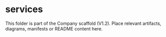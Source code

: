 # services
This folder is part of the Company scaffold (V1.2).
Place relevant artifacts, diagrams, manifests or README content here.
